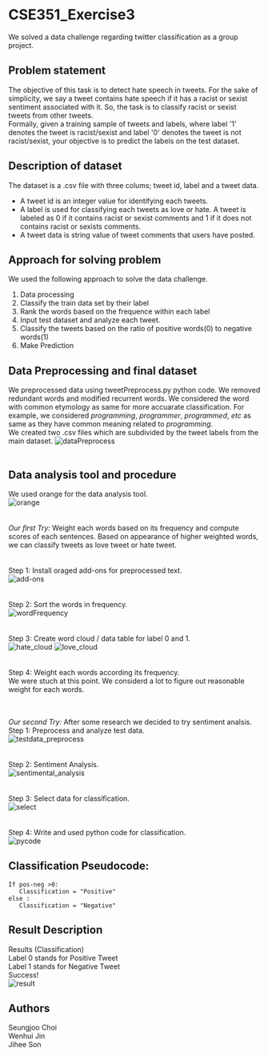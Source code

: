 # CSE351_Exercise3  
We solved a data challenge regarding twitter classification as a group project.

## Problem statement  
The objective of this task is to detect hate speech in tweets. For the sake of simplicity, we say a tweet contains hate speech if it has a racist or sexist sentiment associated with it. So, the task is to classify racist or sexist tweets from other tweets.  
Formally, given a training sample of tweets and labels, where label '1' denotes the tweet is racist/sexist and label '0' denotes the tweet is not racist/sexist, your objective is to predict the labels on the test dataset.

## Description of dataset  
The dataset is a .csv file with three colums; tweet id, label and a tweet data.  
* A tweet id is an integer value for identifying each tweets.  
* A label is used for classifying each tweets as love or hate. A tweet is labeled as 0 if it contains racist or sexist comments and 1 if it does not contains racist or sexists comments.  
* A tweet data is string value of tweet comments that users have posted.  

## Approach for solving problem  
We used the following approach to solve the data challenge.  
1. Data processing
2. Classify the train data set by their label
3. Rank the words based on the frequence within each label
4. Input test dataset and analyze each tweet.
5. Classify the tweets based on the ratio of positive words(0) to negative words(1)
6. Make Prediction

## Data Preprocessing and final dataset  
We preprocessed data using tweetPreprocess.py python code. We removed redundant words and modified recurrent words. We considered the word with common etymology as same for more accuarate classification. For example, we considered *programming*, *programmer*, *programmed*, *etc* as same as they have common meaning related to *programming*.  
We created two .csv files which are subdivided by the tweet labels from the main dataset. 
![dataPreprocess](./pic/dataPreprocess.jpg)
<br/><br/>

## Data analysis tool and procedure
We used orange for the data analysis tool.  
![orange](./pic/orange.jpg)  
<br/><br/>
*Our first Try:* Weight each words based on its frequency and compute scores of each sentences. Based on appearance of higher weighted words, we can classify tweets as love tweet or hate tweet.  
<br/><br/>
Step 1: Install oraged add-ons for preprocessed text.  
![add-ons](./pic/installAddOn.jpg)  
<br/><br/>
Step 2: Sort the words in frequency.  
![wordFrequency](./pic/wordFrequency.jpg)  
<br/><br/>
Step 3: Create word cloud / data table for label 0 and 1.  
![hate_cloud](./pic/hate_cloud.jpg)
![love_cloud](./pic/love_cloud.jpg)  
<br/><br/>
Step 4: Weight each words according its frequency.  
We were stuch at this point. We considerd a lot to figure out reasonable weight for each words.    

<br/><br/>
*Our second Try:* After some research we decided to try sentiment analsis.    
Step 1: Preprocess and analyze test data.  
![testdata_preprocess](./pic/testdata_preprocess.jpg)  
<br/><br/>
Step 2: Sentiment Analysis.  
![sentimental_analysis](./pic/sentimental_analysis.jpg)  
<br/><br/>
Step 3: Select data for classification.  
![select](./pic/data_select.jpg)  
<br/><br/>
Step 4: Write and used python code for classification.  
![pycode](./pic/python_code.jpg)  

## Classification Pseudocode:  
```  
If pos-neg >0:  
   Classification = "Positive"    
else :  
   Classification = "Negative"  
```
 
## Result Description
Results (Classification)  
Label 0 stands for Positive Tweet  
Label 1 stands for Negative Tweet  
Success!  
![result](./pic/fianl_result.jpg)

## Authors  
Seungjoo Choi  
Wenhui Jin  
Jihee Son
